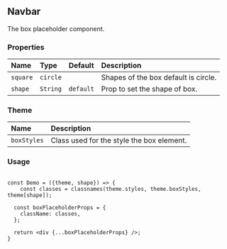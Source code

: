 ## Navbar

The box placeholder component.

### Properties

| Name     | Type     | Default   | Description                          |
| :------- | :------- | :-------- | :----------------------------------- |
| `square` | `circle` | &nbsp;    | Shapes of the box default is circle. |
| `shape`  | `String` | `default` | Prop to set the shape of box.        |

### Theme

| Name        | Description                               |
| :---------- | :---------------------------------------- |
| `boxStyles` | Class used for the style the box element. |

### Usage

```

const Demo = ({theme, shape}) => {
    const classes = classnames(theme.styles, theme.boxStyles, theme[shape]);

  const boxPlaceholderProps = {
    className: classes,
  };

  return <div {...boxPlaceholderProps} />;
}
```
